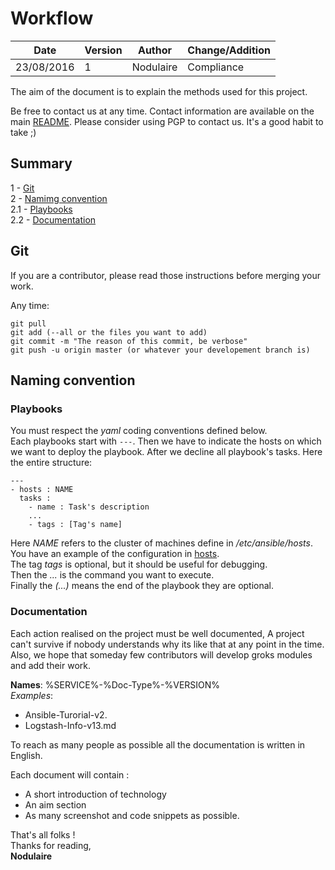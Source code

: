 # Workflow

|  Date | Version  | Author  | Change/Addition  |
|---|---|---|---|
| 23/08/2016  | 1 | Nodulaire  |  Compliance  |

The aim of the document is to explain the methods used for this project.

Be free to contact us at any time. Contact information are available on the main [README](..//README.md).
Please consider using PGP to contact us. It's a good habit to take ;)


## Summary
1 - [Git](#git)  
2 - [Namimg convention](#naming-convention)  
2.1 - [Playbooks](#playbooks)  
2.2 - [Documentation](#documentation)   

## Git
If you are a contributor, please read those instructions before merging your work.

Any time:
```
git pull  
git add (--all or the files you want to add)  
git commit -m "The reason of this commit, be verbose"
git push -u origin master (or whatever your developement branch is)
```

## Naming convention

### Playbooks

You must respect the *yaml* coding conventions defined below.  
Each playbooks start with ```---```. Then we have to indicate the hosts on which we want to deploy the playbook. After we decline all playbook's tasks.
Here the entire structure:  
```
---
- hosts : NAME
  tasks :
    - name : Task's description
    ...
    - tags : [Tag's name]
```

Here *NAME* refers to the cluster of machines define in */etc/ansible/hosts*. You have an example of the configuration in [hosts](../../Playbooks/hosts).  
The tag *tags* is optional, but it should be useful for debugging.  
Then the *...* is the command you want to execute.  
Finally the *(...)* means the end of the playbook they are optional.

### Documentation

Each action realised on the project must be well documented, A project can't survive if nobody understands why its like that at any point in the time. Also, we hope that someday few contributors will develop groks modules and add their work.

**Names**: %SERVICE%-%Doc-Type%-%VERSION%  
*Examples*:
- Ansible-Turorial-v2.
- Logstash-Info-v13.md

To reach as many people as possible all the documentation is written in English.


Each document will contain :
- A short introduction of technology
- An aim section
- As many screenshot and code snippets as possible.





That's all folks !  
Thanks for reading,  
**Nodulaire**
